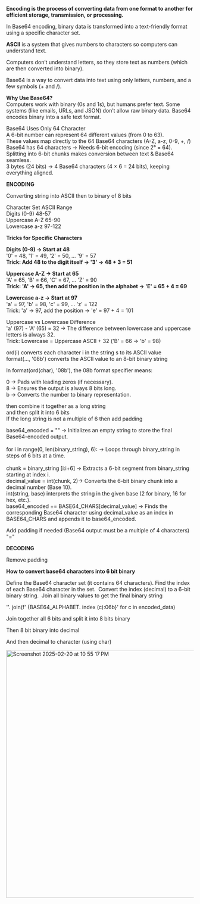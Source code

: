 
**Encoding is the process of converting data from one format to another for efficient storage, transmission, or processing.**  

In Base64 encoding, binary data is transformed into a text-friendly format using a specific character set.

**ASCII** is a system that gives numbers to characters so computers can understand text.

Computers don’t understand letters, so they store text as numbers (which are then converted into binary).

Base64 is a way to convert data into text using only letters, numbers, and a few symbols (+ and /).

**Why Use Base64?** <br>
Computers work with binary (0s and 1s), but humans prefer text. Some systems (like emails, URLs, and JSON) don’t allow raw binary data. Base64 encodes binary into a safe text format. <br>

Base64 Uses Only 64 Character<br>
A  6-bit number can represent 64 different values (from 0 to 63).<br>
These values map directly to the 64 Base64 characters (A-Z, a-z, 0-9, +, /)<br>
Base64 has 64 characters → Needs 6-bit encoding (since 2⁶ = 64).<br>
Splitting into 6-bit chunks makes conversion between text & Base64 seamless. <br>
3 bytes (24 bits) → 4 Base64 characters (4 × 6 = 24 bits), keeping everything aligned.<br>


**ENCODING**


Converting string into ASCII then to binary of 8 bits <br> 


Character Set	ASCII Range<br>
Digits (0-9)	48-57<br>
Uppercase A-Z	65-90<br>
Lowercase a-z	97-122<br>

**Tricks for Specific Characters**<br>


**Digits (0-9) → Start at 48**<br>
'0' = 48, '1' = 49, '2' = 50, … '9' = 57<br>
**Trick: Add 48 to the digit itself → '3' → 48 + 3 = 51**<br>


**Uppercase A-Z → Start at 65**<br>
'A' = 65, 'B' = 66, 'C' = 67, … 'Z' = 90<br>
**Trick: 'A' → 65, then add the position in the alphabet → 'E' = 65 + 4 = 69**<br>


**Lowercase a-z → Start at 97**<br>
'a' = 97, 'b' = 98, 'c' = 99, … 'z' = 122<br>
Trick: 'a' → 97, add the position → 'e' = 97 + 4 = 101<br>


Uppercase vs Lowercase Difference<br>
'a' (97) - 'A' (65) = 32 → The difference between lowercase and uppercase letters is always 32.<br>
Trick: Lowercase = Uppercase ASCII + 32 ('B' = 66 → 'b' = 98)<br>



ord(i) converts each character i in the string s to its ASCII value <br>
format(..., '08b') converts the ASCII value to an 8-bit binary string <br>

In format(ord(char), '08b'), the 08b format specifier means:<br>

0 → Pads with leading zeros (if necessary).<br>
8 → Ensures the output is always 8 bits long.<br>
b → Converts the number to binary representation.<br>


then combine it together as a long string <br>
and then split it into 6 bits <br>
If the long string is not a multiple of 6 then add padding<br>

 base64_encoded = "" → Initializes an empty string to store the final Base64-encoded output.<br>  
 for i in range(0, len(binary_string), 6): → Loops through binary_string in steps of 6 bits at a time.<br>  
 chunk = binary_string [i:i+6] → Extracts a 6-bit segment from binary_string starting at index i. <br> 
 decimal_value = int(chunk, 2)→ Converts the 6-bit binary chunk into a decimal number (Base 10). <br>
 int(string, base) interprets the string in the given base (2 for binary, 16 for hex, etc.).<br>
base64_encoded += BASE64_CHARS[decimal_value] → Finds the corresponding Base64 character using decimal_value as an index in BASE64_CHARS and appends it to base64_encoded. <br>

Add padding if needed (Base64 output must be a multiple of 4 characters) "=" <br>


**DECODING** 

Remove padding 

**How to convert base64 characters into 6 bit binary**

Define the Base64 character set (it contains 64 characters).
 Find the index of each Base64 character in the set.
 Convert the index (decimal) to a 6-bit binary string.
 Join all binary values to get the final binary string

 ''. join(f' {BASE64_ALPHABET. index (c):06b}' for c in encoded_data)

 Join together all 6 bits and split it into 8 bits binary 
 
Then 8 bit binary into decimal

And then decimal to character (using char)





 
<img width="666" alt="Screenshot 2025-02-20 at 10 55 17 PM" src="https://github.com/user-attachments/assets/2670c03f-11b8-414a-bfdb-8b142df44971" />



 





